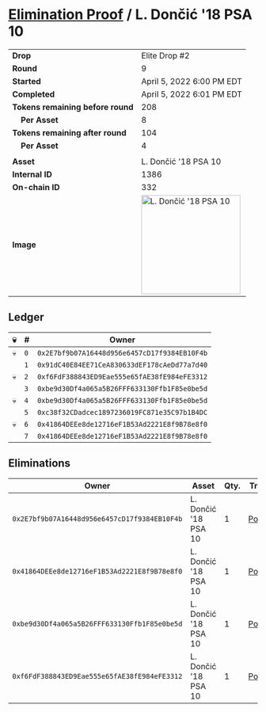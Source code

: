 # [Elimination Proof](./readme.md) / L. Dončić &#039;18 PSA 10

|||
|---|---|
| **Drop** | Elite Drop #2 |
| **Round** | 9 |
| **Started** | April 5, 2022 6:00 PM EDT |
| **Completed** | April 5, 2022 6:01 PM EDT |
| **Tokens remaining before round** | 208 |
| **&nbsp;&nbsp;&nbsp;&nbsp;Per Asset** | 8 |
| **Tokens remaining after round** | 104 |
| **&nbsp;&nbsp;&nbsp;&nbsp;Per Asset** | 4 |
| | |
| **Asset** | L. Dončić &#039;18 PSA 10 |
| **Internal ID** | 1386 |
| **On-chain ID** | 332 |
| **Image** | <img src="https://tcdn.blokpax.com/95e5eeed-5ed6-4a9e-b604-9cd2bb96b664/6dc33ad55ae1cc88fab22d5eac0de693efebf9f19cfd5ba0a6b7e2c2d0827e08.png" height="200" alt="L. Dončić &#039;18 PSA 10" /> |

## Ledger

| 💀 | # | Owner |
| --- | --- | --- |
| 💀 | `0` | `0x2E7bf9b07A16448d956e6457cD17f9384EB10F4b` |
|  | `1` | `0x91dC40E84EE71CeA830633dEF178cAeDd77a7d40` |
| 💀 | `2` | `0xf6FdF388843ED9Eae555e65fAE38fE984eFE3312` |
|  | `3` | `0xbe9d30Df4a065a5B26FFF633130Ffb1F85e0be5d` |
| 💀 | `4` | `0xbe9d30Df4a065a5B26FFF633130Ffb1F85e0be5d` |
|  | `5` | `0xc38f32CDadcec1897236019FC871e35C97b1B4DC` |
| 💀 | `6` | `0x41864DEEe8de12716eF1B53Ad2221E8f9B78e8f0` |
|  | `7` | `0x41864DEEe8de12716eF1B53Ad2221E8f9B78e8f0` |


## Eliminations

| Owner | Asset | Qty. | Transaction |
| --- | --- | --- | --- |
| `0x2E7bf9b07A16448d956e6457cD17f9384EB10F4b` | L. Dončić '18 PSA 10 | 1 | [Polygonscan](https://polygonscan.com/tx/0xdbb26b8e77579b947a4622eac42db38cefbf0988f709a225f50fd5ddbba843f9) |
| `0x41864DEEe8de12716eF1B53Ad2221E8f9B78e8f0` | L. Dončić '18 PSA 10 | 1 | [Polygonscan](https://polygonscan.com/tx/0x637de2bac639ceb2b196b30507d1b66a057bf793eb30221f1fdf0ccbefebac71) |
| `0xbe9d30Df4a065a5B26FFF633130Ffb1F85e0be5d` | L. Dončić '18 PSA 10 | 1 | [Polygonscan](https://polygonscan.com/tx/0x86327c520c2e8ac0a7b16dba8607938fa0d6c576028bd6776fd9ad97c72e2b86) |
| `0xf6FdF388843ED9Eae555e65fAE38fE984eFE3312` | L. Dončić '18 PSA 10 | 1 | [Polygonscan](https://polygonscan.com/tx/0xfed5004aa0dfbc671757fa3a7ca068fe782d80f04681476d6f3000b1e3212101) |
